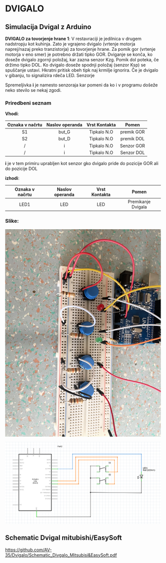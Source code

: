 # DVIGALO 

## Simulacija Dvigal z Arduino 

__DVIGALO za tovorjenje hrane 1__: V restavraciji je jedilnica v drugem nadstropju kot kuhinja. Zato je vgrajeno dvigalo (vrtenje motorja naprej/nazaj preko tranzistorja) za tovorjenje hrane. Za pomik gor (vrtenje motorja v eno smer) je potrebno držati tipko GOR. Dviganje se konča, ko doseže dvigalo zgornji položaj, kar zazna senzor Kzg. Pomik dol poteka, če držimo tipko DOL. Ko dvigalo doseže spodnji položaj (senzor Ksp) se spuščanje ustavi. Hkratni pritisk obeh tipk naj krmilje ignorira. Če je dvigalo v gibanju, to signalizira rdeča LED. Senzorje

Spremeljivka __i__ je namesto senzoraja kar pomeni da ko i v programu došeže neko stevilo se nekaj zgodi.

### Priredbeni seznam

__Vhodi__:

| Oznaka v načrtu | Naslov operanda | Vrst Kontakta |Pomen        |
| :-------------: | :-------------: | :-----------: | :---------: |   
| S1              |   but_G         |  Tipkalo N.O  | premik GOR  |
| S2              |   but_D         |  Tipkalo N.O  | premik DOL  |
| /               |   i             |  Tipkalo N.O  | Senzor GOR  |
| /               |   i             |  Tipkalo N.O  | Senzor DOL  |

__i__ je v tem primiru uprabljen kot senzor gko dvigalo pride do pozicije GOR ali do pozicije DOL

__izhodi__:

| Oznaka v načrtu | Naslov operanda | Vrst Kontakta |Pomen                |
| :-------------: | :-------------: | :-----------: | :-----------------: |   
| LED1            |   LED           |  LED          | Premikanje Dvigala  |




### Slike:


![](https://github.com/AV-35/Dvigalo/blob/main/media/IMG_3437.jpg)

![](https://github.com/AV-35/Dvigalo/blob/main/media/Schematic.PNG)

## Schematic Dvigal mitubishi/EasySoft

https://github.com/AV-35/Dvigalo/Schematic_Divgalo_Mitsubisi&EasySoft.pdf



